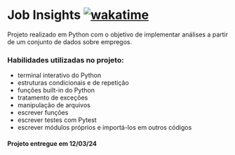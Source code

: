 <!-- Olá, Tryber!
Esse é apenas um arquivo inicial para o README do seu projeto.
É essencial que você preencha esse documento por conta própria, ok?
Não deixe de usar nossas dicas de escrita de README de projetos, e deixe sua criatividade brilhar!
:warning: IMPORTANTE: você precisa deixar nítido:
- quais arquivos/pastas foram desenvolvidos por você; 
- quais arquivos/pastas foram desenvolvidos por outra pessoa estudante;
- quais arquivos/pastas foram desenvolvidos pela Trybe.
-->

# Job Insights [![wakatime](https://wakatime.com/badge/user/d430e1a8-f726-4da0-96fd-ac14f7a37701/project/018e2b2f-b964-4dd3-a162-7e03359ef566.svg)](https://wakatime.com/badge/user/d430e1a8-f726-4da0-96fd-ac14f7a37701/project/018e2b2f-b964-4dd3-a162-7e03359ef566)

Projeto realizado em Python com o objetivo de implementar análises a partir de um conjunto de dados sobre empregos.

### Habilidades utilizadas no projeto:

- terminal interativo do Python
- estruturas condicionais e de repetição
- funções built-in do Python
- tratamento de exceções
- manipulação de arquivos
- escrever funções
- escrever testes com Pytest
- escrever módulos próprios e importá-los em outros códigos

#### Projeto entregue em 12/03/24
